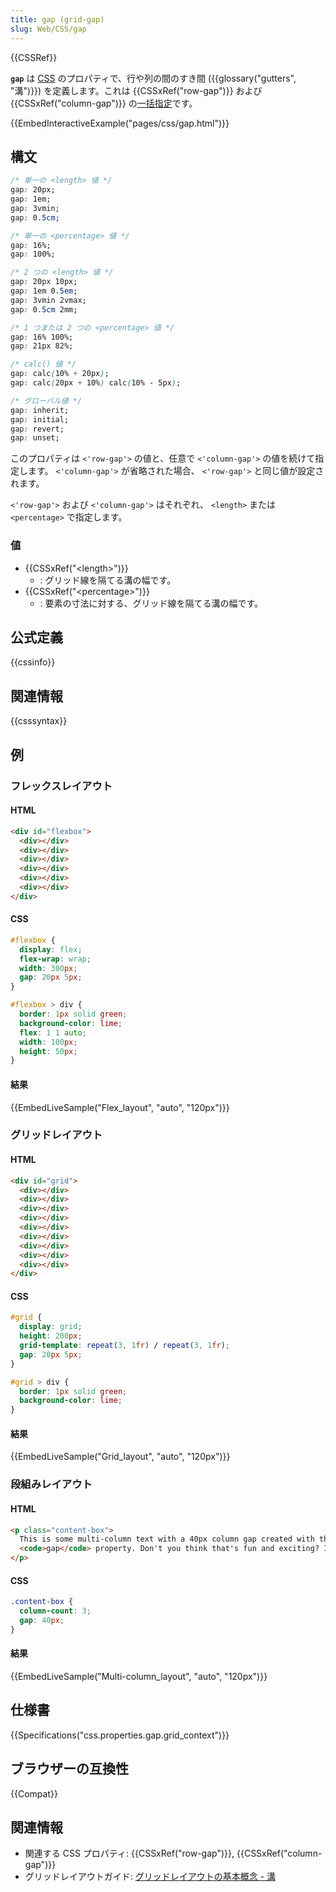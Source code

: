 ```yaml
---
title: gap (grid-gap)
slug: Web/CSS/gap
---
```


{{CSSRef}}

**`gap`** は [CSS](/ja/docs/Web/CSS) のプロパティで、行や列の間のすき間 ({{glossary("gutters", "溝")}}) を定義します。これは {{CSSxRef("row-gap")}} および {{CSSxRef("column-gap")}} の[一括指定](/ja/docs/Web/CSS/Shorthand_properties)です。

{{EmbedInteractiveExample("pages/css/gap.html")}}

## 構文

```css
/* 単一の <length> 値 */
gap: 20px;
gap: 1em;
gap: 3vmin;
gap: 0.5cm;

/* 単一の <percentage> 値 */
gap: 16%;
gap: 100%;

/* 2 つの <length> 値 */
gap: 20px 10px;
gap: 1em 0.5em;
gap: 3vmin 2vmax;
gap: 0.5cm 2mm;

/* 1 つまたは 2 つの <percentage> 値 */
gap: 16% 100%;
gap: 21px 82%;

/* calc() 値 */
gap: calc(10% + 20px);
gap: calc(20px + 10%) calc(10% - 5px);

/* グローバル値 */
gap: inherit;
gap: initial;
gap: revert;
gap: unset;
```

このプロパティは `<'row-gap'>` の値と、任意で `<'column-gap'>` の値を続けて指定します。 `<'column-gap'>` が省略された場合、 `<'row-gap'>` と同じ値が設定されます。

`<'row-gap'>` および `<'column-gap'>` はそれぞれ、 `<length>` または `<percentage>` で指定します。

### 値

- {{CSSxRef("&lt;length&gt;")}}
  - : グリッド線を隔てる溝の幅です。
- {{CSSxRef("&lt;percentage&gt;")}}
  - : 要素の寸法に対する、グリッド線を隔てる溝の幅です。

## 公式定義

{{cssinfo}}

## 関連情報

{{csssyntax}}

## 例

### フレックスレイアウト

#### HTML

```html
<div id="flexbox">
  <div></div>
  <div></div>
  <div></div>
  <div></div>
  <div></div>
  <div></div>
</div>
```

#### CSS

```css
#flexbox {
  display: flex;
  flex-wrap: wrap;
  width: 300px;
  gap: 20px 5px;
}

#flexbox > div {
  border: 1px solid green;
  background-color: lime;
  flex: 1 1 auto;
  width: 100px;
  height: 50px;
}
```

#### 結果

{{EmbedLiveSample("Flex_layout", "auto", "120px")}}

### グリッドレイアウト

#### HTML

```html
<div id="grid">
  <div></div>
  <div></div>
  <div></div>
  <div></div>
  <div></div>
  <div></div>
  <div></div>
  <div></div>
  <div></div>
</div>
```

#### CSS

```css
#grid {
  display: grid;
  height: 200px;
  grid-template: repeat(3, 1fr) / repeat(3, 1fr);
  gap: 20px 5px;
}

#grid > div {
  border: 1px solid green;
  background-color: lime;
}
```

#### 結果

{{EmbedLiveSample("Grid_layout", "auto", "120px")}}

### 段組みレイアウト

#### HTML

```html
<p class="content-box">
  This is some multi-column text with a 40px column gap created with the CSS
  <code>gap</code> property. Don't you think that's fun and exciting? I sure do!
</p>
```

#### CSS

```css
.content-box {
  column-count: 3;
  gap: 40px;
}
```

#### 結果

{{EmbedLiveSample("Multi-column_layout", "auto", "120px")}}

## 仕様書

{{Specifications("css.properties.gap.grid_context")}}

## ブラウザーの互換性

{{Compat}}

## 関連情報

- 関連する CSS プロパティ: {{CSSxRef("row-gap")}}, {{CSSxRef("column-gap")}}
- グリッドレイアウトガイド: [グリッドレイアウトの基本概念 - 溝](/ja/docs/Web/CSS/CSS_Grid_Layout/Basic_Concepts_of_Grid_Layout#gutters)
